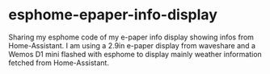 # esphome-epaper-info-display

Sharing my esphome code of my e-paper info display showing infos from Home-Assistant. I am using a 2.9in e-paper display from waveshare 
and a Wemos D1 mini flashed with esphome to display mainly weather information fetched from Home-Assistant.
